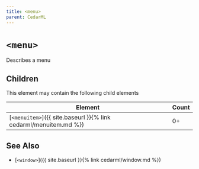 ```yaml
---
title: <menu>
parent: CedarML
---
```

# `<menu>`
Describes a menu

## Children
This element may contain the following child elements

| Element                                                          | Count |
|------------------------------------------------------------------|-------|
| [`<menuitem>`]({{ site.baseurl }}{% link cedarml/menuitem.md %}) | 0+    |

## See Also
- [`<window>`]({{ site.baseurl }}{% link cedarml/window.md %})
